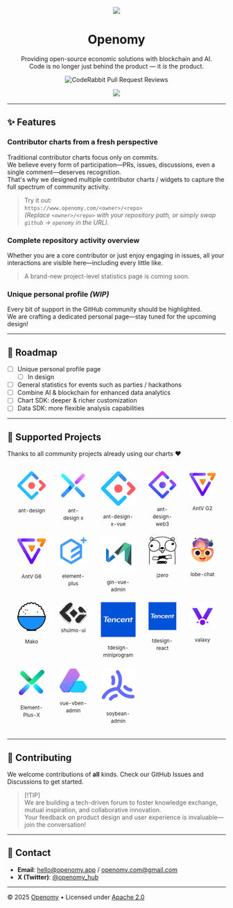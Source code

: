 <div align="center"><a name="readme-top"></a>
  
[![][image-banner]][homepage-link]

# Openomy

Providing open-source economic solutions with blockchain and AI.  
Code is no longer just behind the product — it *is* the product.

![CodeRabbit Pull Request Reviews](https://img.shields.io/coderabbit/prs/github/openomy/openomy?utm_source=oss&utm_medium=github&utm_campaign=openomy%2Fopenomy&labelColor=171717&color=FF570A&link=https%3A%2F%2Fcoderabbit.ai&label=CodeRabbit+Reviews)

[![][vision-banner]][homepage-link]

</div>

---

## ✨ Features

### Contributor charts from a fresh perspective
Traditional contributor charts focus only on commits.  
We believe every form of participation—PRs, issues, discussions, even a single comment—deserves recognition.  
That's why we designed multiple contributor charts / widgets to capture the full spectrum of community activity.

> Try it out:  
> `https://www.openomy.com/<owner>/<repo>`  
> *(Replace `<owner>/<repo>` with your repository path, or simply swap `github` → `openomy` in the URL).*

### Complete repository activity overview
Whether you are a core contributor or just enjoy engaging in issues, all your interactions are visible here—including every little like.  

> A brand-new project-level statistics page is coming soon.

### Unique personal profile *(WIP)*
Every bit of support in the GitHub community should be highlighted.  
We are crafting a dedicated personal page—stay tuned for the upcoming design!

---

## 🚧 Roadmap

- [ ] Unique personal profile page  
  - [ ] In design  
- [ ] General statistics for events such as parties / hackathons
- [ ] Combine AI & blockchain for enhanced data analytics
- [ ] Chart SDK: deeper & richer customization  
- [ ] Data SDK: more flexible analysis capabilities 

---

## 🤝 Supported Projects

Thanks to all community projects already using our charts ❤

<div align="center">
  <table border="0" cellpadding="0" cellspacing="16" style="border-collapse: separate; border-spacing: 16px; margin: auto;">
    <tbody>
      <tr>
        <td align="center" valign="top" style="width: 140px; height: 130px;">
          <a href="https://github.com/ant-design/ant-design" title="Ant Design" style="text-decoration: none; color: inherit;">
            <img src="./apps/web/public/images/antd-logo.png" width="80" alt="Ant Design" style="margin-bottom: 12px;" />
            <br/>
            <small>ant-design</small>
          </a>
        </td>
        <td align="center" valign="top" style="width: 140px; height: 130px;">
          <a href="https://github.com/ant-design/x" title="Ant Design X" style="text-decoration: none; color: inherit;">
            <img src="./apps/web/public/images/ant-design-x-logo.svg" width="80" alt="Ant Design X" style="margin-bottom: 12px;" />
            <br/>
            <small>ant-design&nbsp;x</small>
          </a>
        </td>
        <td align="center" valign="top" style="width: 140px; height: 130px;">
          <a href="https://github.com/wzc520pyfm/ant-design-x-vue" title="Ant Design X Vue" style="text-decoration: none; color: inherit;">
            <img src="./apps/web/public/images/antd-logo.png" width="80" alt="Ant Design X Vue (fallback)" style="margin-bottom: 12px;" />
            <br/>
            <small>ant-design-x-vue</small>
          </a>
        </td>
        <td align="center" valign="top" style="width: 140px; height: 130px;">
          <a href="https://github.com/ant-design/ant-design-web3" title="Ant Design Web3" style="text-decoration: none; color: inherit;">
            <img src="./apps/web/public/images/ant-design-web3-logo.svg" width="80" alt="Ant Design Web3" style="margin-bottom: 12px;" />
            <br/>
            <small>ant-design-web3</small>
          </a>
        </td>
        <td align="center" valign="top" style="width: 140px; height: 130px;">
          <a href="https://github.com/antvis/G2" title="AntV G2" style="text-decoration: none; color: inherit;">
            <img src="./apps/web/public/images/antvis-logo.png" width="80" alt="AntV G2" style="margin-bottom: 12px;" />
            <br/>
            <small>AntV&nbsp;G2</small>
          </a>
        </td>
      </tr>
      <tr>
        <td align="center" valign="top" style="width: 140px; height: 130px;">
          <a href="https://github.com/antvis/G6" title="AntV G6" style="text-decoration: none; color: inherit;">
            <img src="./apps/web/public/images/antvis-logo.png" width="80" alt="AntV G6" style="margin-bottom: 12px;" />
            <br/>
            <small>AntV&nbsp;G6</small>
          </a>
        </td>
        <td align="center" valign="top" style="width: 140px; height: 130px;">
          <a href="https://github.com/element-plus/element-plus" title="Element Plus" style="text-decoration: none; color: inherit;">
            <img src="./apps/web/public/images/element-plus-logo.png" width="80" alt="Element Plus" style="margin-bottom: 12px;" />
            <br/>
            <small>element-plus</small>
          </a>
        </td>
        <td align="center" valign="top" style="width: 140px; height: 130px;">
          <a href="https://github.com/flipped-aurora/gin-vue-admin" title="Gin Vue Admin" style="text-decoration: none; color: inherit;">
            <img src="./apps/web/public/images/gin-vue-admin-logo.png" width="80" alt="Gin Vue Admin" style="margin-bottom: 12px;" />
            <br/>
            <small>gin-vue-admin</small>
          </a>
        </td>
        <td align="center" valign="top" style="width: 140px; height: 130px;">
          <a href="https://github.com/jzero-io/jzero" title="JZero" style="text-decoration: none; color: inherit;">
            <img src="./apps/web/public/images/jzero.png" width="80" alt="JZero" style="margin-bottom: 12px;" />
            <br/>
            <small>jzero</small>
          </a>
        </td>
        <td align="center" valign="top" style="width: 140px; height: 130px;">
          <a href="https://github.com/lobehub/lobe-chat" title="Lobe Chat" style="text-decoration: none; color: inherit;">
            <img src="./apps/web/public/images/lobe-logo.png" width="80" alt="Lobe Chat" style="margin-bottom: 12px;" />
            <br/>
            <small>lobe-chat</small>
          </a>
        </td>
      </tr>
      <tr>
        <td align="center" valign="top" style="width: 140px; height: 130px;">
          <a href="https://github.com/umijs/mako" title="Mako" style="text-decoration: none; color: inherit;">
            <img src="./apps/web/public/images/mako.png" width="80" alt="Mako" style="margin-bottom: 12px;" />
            <br/>
            <small>Mako</small>
          </a>
        </td>
        <td align="center" valign="top" style="width: 140px; height: 130px;">
          <a href="https://github.com/shuimo-design/shuimo-ui" title="Shuimo UI" style="text-decoration: none; color: inherit;">
            <img src="./apps/web/public/images/shuimo-ui-logo.svg" width="80" alt="Shuimo UI" />
            <br/>
            <small>shuimo-ui</small>
          </a>
        </td>
        <td align="center" valign="top" style="width: 140px; height: 130px;">
          <a href="https://github.com/Tencent/tdesign-miniprogram" title="TDesign MiniProgram" style="text-decoration: none; color: inherit;">
            <img src="./apps/web/public/images/tencent.png" width="80" alt="TDesign MiniProgram" style="margin-bottom: 12px;" />
            <br/>
            <small>tdesign-miniprogram</small>
          </a>
        </td>
        <td align="center" valign="top" style="width: 140px; height: 130px;">
          <a href="https://github.com/Tencent/tdesign-react" title="TDesign React" style="text-decoration: none; color: inherit;">
            <img src="./apps/web/public/images/tencent.png" width="80" alt="TDesign React" style="margin-bottom: 12px;" />
            <br/>
            <small>tdesign-react</small>
          </a>
        </td>
        <td align="center" valign="top" style="width: 140px; height: 130px;">
          <a href="https://github.com/YunYouJun/valaxy" title="Valaxy" style="text-decoration: none; color: inherit;">
            <img src="./apps/web/public/images/valaxy-logo.svg" width="80" alt="Valaxy" style="margin-bottom: 12px;" />
            <br/>
            <small>valaxy</small>
          </a>
        </td>
      </tr>
      <tr>
        <td align="center" valign="top" style="width: 140px; height: 130px;">
          <a href="https://github.com/element-plus-x/Element-Plus-X" title="Element-Plus-X" style="text-decoration: none; color: inherit;">
            <img src="./apps/web/public/images/vue-element-plus-x.png" width="80" alt="Element-Plus-X" style="margin-bottom: 12px;" />
            <br/>
            <small>Element-Plus-X</small>
          </a>
        </td>
        <td align="center" valign="top" style="width: 140px; height: 130px;">
          <a href="https://github.com/vbenjs/vue-vben-admin" title="vue-vben-admin" style="text-decoration: none; color: inherit;">
            <img src="./apps/web/public/images/vue-vben-admin-logo.webp" width="80" alt="vue-vben-admin" style="margin-bottom: 12px;" />
            <br/>
            <small>vue-vben-admin</small>
          </a>
        </td>
        <td align="center" valign="top" style="width: 140px; height: 130px;">
          <a href="https://github.com/soybeanjs/soybean-admin" title="soybean-admin" style="text-decoration: none; color: inherit;">
            <img src="./apps/web/public/images/soybean-admin-logo.svg" width="80" alt="soybean-admin" style="margin-bottom: 12px;" />
            <br/>
            <small>soybean-admin</small>
          </a>
        </td>
      </tr>
    </tbody>
  </table>
</div>

---

## 🙌 Contributing

We welcome contributions of **all** kinds.
Check our GitHub Issues and Discussions to get started.

> \[!TIP]  
> We are building a tech-driven forum to foster knowledge exchange, mutual inspiration, and collaborative innovation.  
> Your feedback on product design and user experience is invaluable—join the conversation!

---

## 📮 Contact

- **Email**: <hello@openomy.app> / <openomy.com@gmail.com>
- **X (Twitter)**: [@openomy_hub](https://x.com/openomy_hub)

---

© 2025 [Openomy][profile-link] • Licensed under [Apache 2.0](./LICENSE)

[homepage-link]: https://www.openomy.com/
[image-banner]: https://github.com/user-attachments/assets/5808d60d-74ab-4a7c-a7bd-653eca48b392
[widget-banner]: https://github.com/user-attachments/assets/a757ed9f-a4b3-4b88-a3cd-03979311556f

[vision-banner]: https://github.com/user-attachments/assets/a47fc0a7-de76-41b1-83d9-ec935fba050d
[activites-showcase]: https://github.com/user-attachments/assets/add43daf-bc05-4106-9ecd-27780675e814
[ant-design-openomy]: https://www.openomy.com/github/ant-design/ant-design

[profile-link]: https://github.com/openomy
